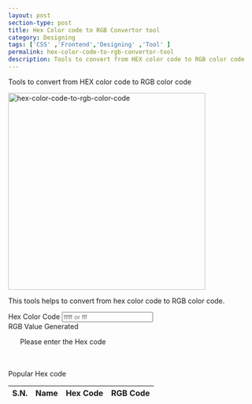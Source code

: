```yaml
---
layout: post
section-type: post
title: Hex Color code to RGB Convertor tool
category: Designing
tags: ['CSS' ,'Frontend','Designing' ,'Tool' ]
permalink: hex-color-code-to-rgb-convertor-tool
description: Tools to convert from HEX color code to RGB color code
---
```

Tools to convert from HEX color code to RGB color code
<!--more-->

<img src="{{site.baseurl}}/img/posts/hex-to-rgb.png"
class="img-thumbnail img-rounded" height="400px" alt="hex-color-code-to-rgb-color-code">

<p>This tools helps to convert from hex color code to RGB color code.
</p>
<form>
    <div class="row">
        <div class="col-md-4">
            <div class="form-group">
                <label for="hexField">Hex Color Code</label>
                <input type="text" class="form-control" id="hexField" placeholder="fffff or fff">
            </div>
        </div>
        <div class="col-md-8">
            <div class="form-group">
                <label for="RGBField">RGB Value Generated</label>
                <p class="bg-primary py-3 px-3" id="RGBField" style="padding-left: 1.5rem">Please enter the Hex code</p>
            </div>
        </div>
    </div>
</form>

<p style="margin-top: 3rem">Popular Hex code</p>
<div class="row">
    <div class="col-md-12">
        <table class="table table-hover">
            <thead>
            <tr>
                <th scope="col">S.N.</th>
                <th scope="col">Name</th>
                <th scope="col">Hex Code</th>
                <th scope="col">RGB Code</th>
            </tr>
            </thead>
            <tbody id="hex-rgb-table">
            </tbody>
        </table>
    </div>
</div>
